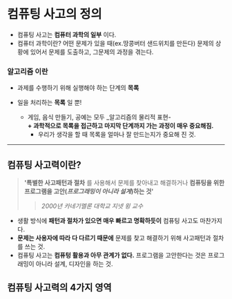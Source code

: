 # 컴퓨팅 사고의 정의
+ 컴퓨팅 사고는 __컴퓨터 과학의 일부__ 이다.
+ 컴퓨터 과학이란? 어떤 문제가 있을 때(ex.땅콩버터 샌드위치를 만든다) 문제의 상황에 있어서 문제를 도출하고, 그문제의 과정을 겪는다.
###  알고리즘 이란
   + 과제를 수행하기 위해 실행해야 하는 단계의 __목록__
   + 일을 처리하는 __목록__ 일 뿐!
         
        + 게임, 음식 만들기, 공예는 모두 _알고리즘의 물리적 표현-  
         __+ 과학적으로 목록을 접근하고 마지막 단계까지 가는 과정이 매우 중요해짐.__
            + 우리가 생각을 할 때 목록을 얼마나 잘 만드는지가 중요해 진 것.
 ---
 ## 컴퓨팅 사고력이란?
> __'특별한 사고패턴과 절차__ 를 사용해서 문제를 찾아내고 해결하거나 __컴퓨팅을 위한 프로그램을 고안(_프로그래밍이 아니라 설계_)하는 것'__
>> _2000년 카네기멜론 대학교 지넷 윙 교수_  
+ 생활 방식에 __패턴과 절차가 있으면 매우 빠르고 명확하듯이__ 컴퓨팅 사고도 마찬가지다. 
+ __문제는 사용자에 따라 다 다르기 때문에__ 문제를 찾고 해결하기 위해 사고패턴과 절차를 쓰는 것.  
+ 컴퓨팅 사고는 __컴퓨텅 활용과 아무 관계가 없다.__ 프로그램을 고안한다는 것은 프로그래밍이 아니라 설계, 디자인을 하는 것. 

## 컴퓨팅 사고력의 4가지 영역

